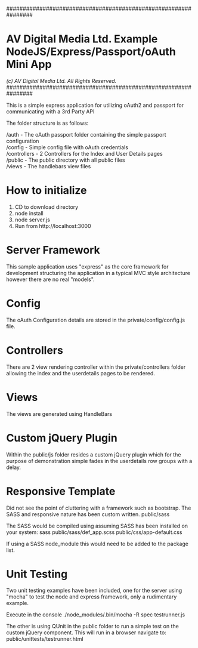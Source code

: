 ################################################################
# AV Digital Media Ltd. Example NodeJS/Express/Passport/oAuth Mini App
*(c) AV Digital Media Ltd. All Rights Reserved.*
################################################################

This is a simple express application for utilizing oAuth2 and passport for
communicating with a 3rd Party API

The folder structure is as follows:

/auth - The oAuth passport folder containing the simple passport configuration<br />
/config - Simple config file with oAuth credentials<br />
/controllers - 2 Controllers for the Index and User Details pages<br />
/public - The public directory with all public files<br />
/views - The handlebars view files<br />

# How to initialize

1. CD to download directory
2. node install
3. node server.js
4. Run from http://localhost:3000

# Server Framework

This sample application uses "express" as the core framework for development
structuring the application in a typical MVC style architecture however there
are no real "models".

# Config
The oAuth Configuration details are stored in the private/config/config.js file.

# Controllers
There are 2 view rendering controller within the private/controllers folder allowing
the index and the userdetails pages to be rendered.

# Views
The views are generated using HandleBars

# Custom jQuery Plugin

Within the public/js folder resides a custom jQuery plugin which for the purpose
of demonstration simple fades in the userdetails row groups with a delay.

# Responsive Template

Did not see the point of cluttering with a framework such as bootstrap. The SASS
and responsive nature has been custom written.
public/sass

The SASS would be compiled using assuming SASS has been installed on your system:
sass public/sass/def_app.scss public/css/app-default.css

If using a SASS node_module this would need to be added to the package list.


# Unit Testing

Two unit testing examples have been included, one for the server using "mocha"
to test the node and express framework, only a rudimentary example.

Execute in the console
./node_modules/.bin/mocha -R spec testrunner.js


The other is using QUnit in the public folder to run a simple test on the
custom jQuery component. This will run in a browser navigate to:
public/unittests/testrunner.html
